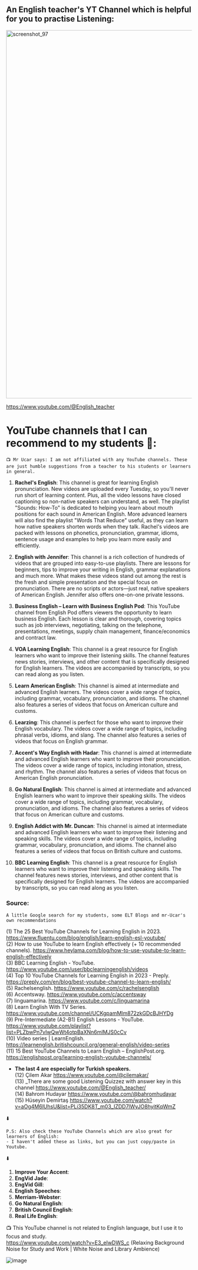

## An English teacher's YT Channel which is helpful for you to practise Listening:

<img width="995" alt="screenshot_97" src="https://github.com/user-attachments/assets/63f9d36b-3949-4906-8f54-866c974e8dd6" />


https://www.youtube.com/@English_teacher


  # YouTube channels that I can recommend to my students 👋:

````📺 Mr Ucar says: I am not affiliated with any YouTube channels. These are just humble suggestions from a teacher to his students or learners in general.````

1. **Rachel's English**: This channel is great for learning English pronunciation. New videos are uploaded every Tuesday, so you'll never run short of learning content. Plus, all the video lessons have closed captioning so non-native speakers can understand, as well. The playlist "Sounds: How-To" is dedicated to helping you learn about mouth positions for each sound in American English. More advanced learners will also find the playlist "Words That Reduce" useful, as they can learn how native speakers shorten words when they talk. Rachel's videos are packed with lessons on phonetics, pronunciation, grammar, idioms, sentence usage and examples to help you learn more easily and efficiently. 

2. **English with Jennifer**: This channel is a rich collection of hundreds of videos that are grouped into easy-to-use playlists. There are lessons for beginners, tips to improve your writing in English, grammar explanations and much more. What makes these videos stand out among the rest is the fresh and simple presentation and the special focus on pronunciation. There are no scripts or actors—just real, native speakers of American English. Jennifer also offers one-on-one private lessons. 

3. **Business English – Learn with Business English Pod**: This YouTube channel from English Pod offers viewers the opportunity to learn business English. Each lesson is clear and thorough, covering topics such as job interviews, negotiating, talking on the telephone, presentations, meetings, supply chain management, finance/economics and contract law. 

4. **VOA Learning English**: This channel is a great resource for English learners who want to improve their listening skills. The channel features news stories, interviews, and other content that is specifically designed for English learners. The videos are accompanied by transcripts, so you can read along as you listen. 

5. **Learn American English**: This channel is aimed at intermediate and advanced English learners. The videos cover a wide range of topics, including grammar, vocabulary, pronunciation, and idioms. The channel also features a series of videos that focus on American culture and customs. 

6. **Learzing**: This channel is perfect for those who want to improve their English vocabulary. The videos cover a wide range of topics, including phrasal verbs, idioms, and slang. The channel also features a series of videos that focus on English grammar. 

7. **Accent's Way English with Hadar**: This channel is aimed at intermediate and advanced English learners who want to improve their pronunciation. The videos cover a wide range of topics, including intonation, stress, and rhythm. The channel also features a series of videos that focus on American English pronunciation. 

8. **Go Natural English**: This channel is aimed at intermediate and advanced English learners who want to improve their speaking skills. The videos cover a wide range of topics, including grammar, vocabulary, pronunciation, and idioms. The channel also features a series of videos that focus on American culture and customs. 

9. **English Addict with Mr. Duncan**: This channel is aimed at intermediate and advanced English learners who want to improve their listening and speaking skills. The videos cover a wide range of topics, including grammar, vocabulary, pronunciation, and idioms. The channel also features a series of videos that focus on British culture and customs. 

10. **BBC Learning English**: This channel is a great resource for English learners who want to improve their listening and speaking skills. The channel features news stories, interviews, and other content that is specifically designed for English learners. The videos are accompanied by transcripts, so you can read along as you listen. 

### Source: 
````A little Google search for my students, some ELT Blogs and mr-Ucar's own recommendations````

(1) The 25 Best YouTube Channels for Learning English in 2023. https://www.fluentu.com/blog/english/learn-english-esl-youtube/ </br>
(2) How to use YouTube to learn English effectively (+ 10 recommended channels). https://www.heylama.com/blog/how-to-use-youtube-to-learn-english-effectively </br>
(3) BBC Learning English - YouTube. https://www.youtube.com/user/bbclearningenglish/videos </br>
(4) Top 10 YouTube Channels for Learning English in 2023 - Preply. https://preply.com/en/blog/best-youtube-channel-to-learn-english/ </br>
(5) Rachelsenglish. https://www.youtube.com/c/rachelsenglish </br>
(6) Accentsway. https://www.youtube.com/c/accentsway </br>
(7) linguamarina. https://www.youtube.com/c/linguamarina </br>
(8) Learn English With TV Series. https://www.youtube.com/channel/UCKgpamMlm872zkGDcBJHYDg </br>
(9) Pre-Intermediate (A2-B1) English Lessons - YouTube. https://www.youtube.com/playlist?list=PLZbwPn7vIwQwWt4otpBaXNn6mlMJS0cCv </br>
(10) Video series | LearnEnglish. https://learnenglish.britishcouncil.org/general-english/video-series </br>
(11) 15 Best YouTube Channels to Learn English – EnglishPost.org. https://englishpost.org/learning-english-youtube-channels/ </br>
- **The last 4 are especially for Turkish speakers.** </br>
(12) Çilem Akar https://www.youtube.com/@cilemakar/ </br>
(13) _There are some good Listening Quizzez with answer key in this channel https://www.youtube.com/@English_teacher/ </br>
(14) Bahrom Hudayar https://www.youtube.com/@bahromhudayar </br>
(15) Hüseyin Demirtaş https://www.youtube.com/watch?v=aOg4M6lUhsU&list=PLi35DK8T_m03_IZDD7lWyJO8hyitKqWmZ </br>

:arrow_down:
```` :arrow_down:
P.S: Also check these YouTube Channels which are also great for learners of English:
- I haven't added these as links, but you can just copy/paste in Youtube.
```` 
:arrow_down:
1. **Improve Your Accent**: 
2. **EngVid Jade**: 
3. **EngVid Gill**: 
4. **English Speeches**: 
5. **Merriam-Webster**: 
6. **Go Natural English**: 
7. **British Council English**: 
8. **Real Life English**: 

📺 This YouTube channel is not related to English language, but I use it to focus and study. 
</br> https://www.youtube.com/watch?v=E3_eIwDWS_c  (Relaxing Background Noise for Study and Work | White Noise and Library Ambience) 

![image](https://github.com/mr-Ucar/2023-2024/assets/116120748/789a8df4-473d-4d57-ab59-3254c8dd3d44) </br>
